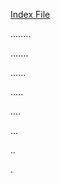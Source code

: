 [Index File](https://rupalekarucsd.github.io/cse15l-lab-reports/index.html)

........

.......

......

.....

....

...

..

.
